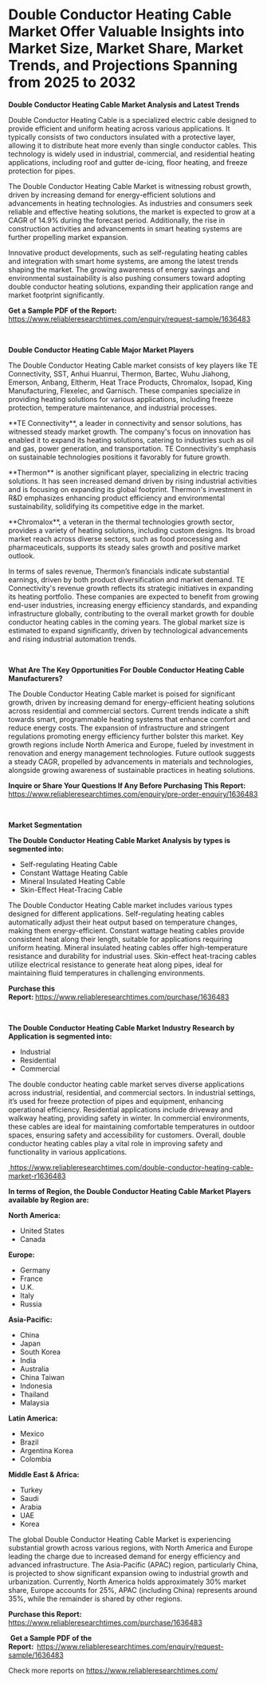 <p><h1>Double Conductor Heating Cable Market Offer Valuable Insights into Market Size, Market Share, Market Trends, and Projections Spanning from 2025 to 2032</h1></p><p><strong>Double Conductor Heating Cable Market Analysis and Latest Trends</strong></p>
<p><p>Double Conductor Heating Cable is a specialized electric cable designed to provide efficient and uniform heating across various applications. It typically consists of two conductors insulated with a protective layer, allowing it to distribute heat more evenly than single conductor cables. This technology is widely used in industrial, commercial, and residential heating applications, including roof and gutter de-icing, floor heating, and freeze protection for pipes.</p><p>The Double Conductor Heating Cable Market is witnessing robust growth, driven by increasing demand for energy-efficient solutions and advancements in heating technologies. As industries and consumers seek reliable and effective heating solutions, the market is expected to grow at a CAGR of 14.9% during the forecast period. Additionally, the rise in construction activities and advancements in smart heating systems are further propelling market expansion.</p><p>Innovative product developments, such as self-regulating heating cables and integration with smart home systems, are among the latest trends shaping the market. The growing awareness of energy savings and environmental sustainability is also pushing consumers toward adopting double conductor heating solutions, expanding their application range and market footprint significantly.</p></p>
<p><strong>Get a Sample PDF of the Report:&nbsp;</strong> <a href="https://www.reliableresearchtimes.com/enquiry/request-sample/1636483?utm_campaign=3016&utm_medium=2&utm_source=Github&utm_content=ia&utm_term=23032025&utm_id=double-conductor-heating-cable">https://www.reliableresearchtimes.com/enquiry/request-sample/1636483</a></p>
<p>&nbsp;</p>
<p><strong>Double Conductor Heating Cable Major Market Players</strong></p>
<p><p>The Double Conductor Heating Cable market consists of key players like TE Connectivity, SST, Anhui Huanrui, Thermon, Bartec, Wuhu Jiahong, Emerson, Anbang, Eltherm, Heat Trace Products, Chromalox, Isopad, King Manufacturing, Flexelec, and Garnisch. These companies specialize in providing heating solutions for various applications, including freeze protection, temperature maintenance, and industrial processes.</p><p>**TE Connectivity**, a leader in connectivity and sensor solutions, has witnessed steady market growth. The company's focus on innovation has enabled it to expand its heating solutions, catering to industries such as oil and gas, power generation, and transportation. TE Connectivity's emphasis on sustainable technologies positions it favorably for future growth.</p><p>**Thermon** is another significant player, specializing in electric tracing solutions. It has seen increased demand driven by rising industrial activities and is focusing on expanding its global footprint. Thermon's investment in R&D emphasizes enhancing product efficiency and environmental sustainability, solidifying its competitive edge in the market.</p><p>**Chromalox**, a veteran in the thermal technologies growth sector, provides a variety of heating solutions, including custom designs. Its broad market reach across diverse sectors, such as food processing and pharmaceuticals, supports its steady sales growth and positive market outlook.</p><p>In terms of sales revenue, Thermon’s financials indicate substantial earnings, driven by both product diversification and market demand. TE Connectivity's revenue growth reflects its strategic initiatives in expanding its heating portfolio. These companies are expected to benefit from growing end-user industries, increasing energy efficiency standards, and expanding infrastructure globally, contributing to the overall market growth for double conductor heating cables in the coming years. The global market size is estimated to expand significantly, driven by technological advancements and rising industrial automation trends.</p></p>
<p>&nbsp;</p>
<p><strong>What Are The Key Opportunities For Double Conductor Heating Cable Manufacturers?</strong></p>
<p><p>The Double Conductor Heating Cable market is poised for significant growth, driven by increasing demand for energy-efficient heating solutions across residential and commercial sectors. Current trends indicate a shift towards smart, programmable heating systems that enhance comfort and reduce energy costs. The expansion of infrastructure and stringent regulations promoting energy efficiency further bolster this market. Key growth regions include North America and Europe, fueled by investment in renovation and energy management technologies. Future outlook suggests a steady CAGR, propelled by advancements in materials and technologies, alongside growing awareness of sustainable practices in heating solutions.</p></p>
<p><strong>Inquire or Share Your Questions If Any Before Purchasing This Report:</strong> <a href="https://www.reliableresearchtimes.com/enquiry/pre-order-enquiry/1636483?utm_campaign=3016&utm_medium=2&utm_source=Github&utm_content=ia&utm_term=23032025&utm_id=double-conductor-heating-cable">https://www.reliableresearchtimes.com/enquiry/pre-order-enquiry/1636483</a></p>
<p>&nbsp;</p>
<p><strong>Market Segmentation</strong></p>
<p><strong>The Double Conductor Heating Cable Market Analysis by types is segmented into:</strong></p>
<p><ul><li>Self-regulating Heating Cable</li><li>Constant Wattage Heating Cable</li><li>Mineral Insulated Heating Cable</li><li>Skin-Effect Heat-Tracing Cable</li></ul></p>
<p><p>The Double Conductor Heating Cable market includes various types designed for different applications. Self-regulating heating cables automatically adjust their heat output based on temperature changes, making them energy-efficient. Constant wattage heating cables provide consistent heat along their length, suitable for applications requiring uniform heating. Mineral insulated heating cables offer high-temperature resistance and durability for industrial uses. Skin-effect heat-tracing cables utilize electrical resistance to generate heat along pipes, ideal for maintaining fluid temperatures in challenging environments.</p></p>
<p><strong>Purchase this Report:&nbsp;</strong><a href="https://www.reliableresearchtimes.com/purchase/1636483?utm_campaign=3016&utm_medium=2&utm_source=Github&utm_content=ia&utm_term=23032025&utm_id=double-conductor-heating-cable">https://www.reliableresearchtimes.com/purchase/1636483</a></p>
<p>&nbsp;</p>
<p><strong>The Double Conductor Heating Cable Market Industry Research by Application is segmented into:</strong></p>
<p><ul><li>Industrial</li><li>Residential</li><li>Commercial</li></ul></p>
<p><p>The double conductor heating cable market serves diverse applications across industrial, residential, and commercial sectors. In industrial settings, it’s used for freeze protection of pipes and equipment, enhancing operational efficiency. Residential applications include driveway and walkway heating, providing safety in winter. In commercial environments, these cables are ideal for maintaining comfortable temperatures in outdoor spaces, ensuring safety and accessibility for customers. Overall, double conductor heating cables play a vital role in improving safety and functionality in various applications.</p></p>
<p><a href="https://www.reliableresearchtimes.com/double-conductor-heating-cable-market-r1636483?utm_campaign=3016&utm_medium=2&utm_source=Github&utm_content=ia&utm_term=23032025&utm_id=double-conductor-heating-cable">&nbsp;https://www.reliableresearchtimes.com/double-conductor-heating-cable-market-r1636483</a></p>
<p><strong>In terms of Region, the Double Conductor Heating Cable Market Players available by Region are:</strong></p>
<p>
    <p> <strong> North America: </strong>
        <ul>
            <li>United States</li>
            <li>Canada</li>
        </ul>
        </p> 
    <p> <strong> Europe: </strong>
        <ul>
            <li>Germany</li>
            <li>France</li>
            <li>U.K.</li>
            <li>Italy</li>
            <li>Russia</li>
        </ul>
        </p> 
    <p> <strong> Asia-Pacific: </strong>
        <ul>
            <li>China</li>
            <li>Japan</li>
            <li>South Korea</li>
            <li>India</li>
            <li>Australia</li>
            <li>China Taiwan</li>
            <li>Indonesia</li>
            <li>Thailand</li>
            <li>Malaysia</li>
        </ul>
        </p> 
    <p> <strong> Latin America: </strong>
        <ul>
            <li>Mexico</li>
            <li>Brazil</li>
            <li>Argentina Korea</li>
            <li>Colombia</li>
        </ul>
        </p> 
    <p> <strong> Middle East & Africa: </strong>
        <ul>
            <li>Turkey</li>
            <li>Saudi</li>
            <li>Arabia</li>
            <li>UAE</li>
            <li>Korea</li>
        </ul>
    </p>
    </p>
<p><p>The global Double Conductor Heating Cable Market is experiencing substantial growth across various regions, with North America and Europe leading the charge due to increased demand for energy efficiency and advanced infrastructure. The Asia-Pacific (APAC) region, particularly China, is projected to show significant expansion owing to industrial growth and urbanization. Currently, North America holds approximately 30% market share, Europe accounts for 25%, APAC (including China) represents around 35%, while the remainder is shared by other regions.</p></p>
<p><strong>Purchase this Report: </strong><a href="https://www.reliableresearchtimes.com/purchase/1636483?utm_campaign=3016&utm_medium=2&utm_source=Github&utm_content=ia&utm_term=23032025&utm_id=double-conductor-heating-cable">https://www.reliableresearchtimes.com/purchase/1636483</a></p>
<p>&nbsp;<strong>Get a Sample PDF of the Report:&nbsp;&nbsp;</strong><a href="https://www.reliableresearchtimes.com/enquiry/request-sample/1636483?utm_campaign=3016&utm_medium=2&utm_source=Github&utm_content=ia&utm_term=23032025&utm_id=double-conductor-heating-cable">https://www.reliableresearchtimes.com/enquiry/request-sample/1636483</a></p>
<p><strong></strong></p>
<p>Check more reports on <a href="https://www.reliableresearchtimes.com/?utm_campaign=3016&utm_medium=2&utm_source=Github&utm_content=ia&utm_term=23032025&utm_id=double-conductor-heating-cable">https://www.reliableresearchtimes.com/</a></p>